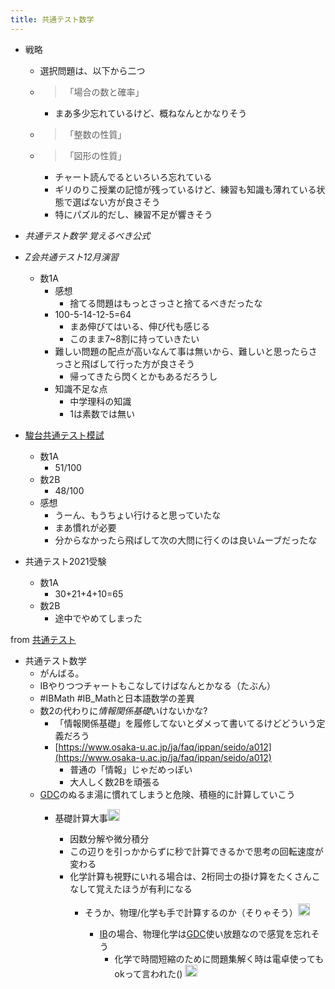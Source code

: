 ```yaml
---
title: 共通テスト数学
---
```


* 戦略
  
  * 選択問題は、以下から二つ
  
  * 
     > 
     > 「場合の数と確率」
    
    * まあ多少忘れているけど、概ねなんとかなりそう
  * 
     > 
     > 「整数の性質」
  
  * 
     > 
     > 「図形の性質」
    
    * チャート読んでるといろいろ忘れている
    * ギリのりこ授業の記憶が残っているけど、練習も知識も薄れている状態で選ばない方が良さそう
    * 特にパズル的だし、練習不足が響きそう
* *共通テスト数学 覚えるべき公式*

* *Z会共通テスト12月演習*
  
  * 数1A
    * 感想
      * 捨てる問題はもっとさっさと捨てるべきだったな
    * 100-5-14-12-5=64
      * まあ伸びてはいる、伸び代も感じる
      * このまま7~8割に持っていきたい
    * 難しい問題の配点が高いなんて事は無いから、難しいと思ったらさっさと飛ばして行った方が良さそう
      * 帰ってきたら閃くとかもあるだろうし
    * 知識不足な点
      * 中学理科の知識
      * 1は素数では無い
* [駿台共通テスト模試](%E9%A7%BF%E5%8F%B0%E5%85%B1%E9%80%9A%E3%83%86%E3%82%B9%E3%83%88%E6%A8%A1%E8%A9%A6.md)
  
  * 数1A
    * 51/100
  * 数2B
    * 48/100
  * 感想
    * うーん、もうちょい行けると思っていたな
    * まあ慣れが必要
    * 分からなかったら飛ばして次の大問に行くのは良いムーブだったな
* 共通テスト2021受験
  
  * 数1A
    * 30+21+4+10=65
  * 数2B
    * 途中でやめてしまった

from [共通テスト](%E5%85%B1%E9%80%9A%E3%83%86%E3%82%B9%E3%83%88.md)

* 共通テスト数学
  * がんばる。
  * IBやりつつチャートもこなしてけばなんとかなる（たぶん）
  * \#IBMath #IB_Mathと日本語数学の差異
  * 数2の代わりに*情報関係基礎*いけないかな?
    * 「情報関係基礎」を履修してないとダメって書いてるけどどういう定義だろう
    * [https://www.osaka-u.ac.jp/ja/faq/ippan/seido/a012](https://www.osaka-u.ac.jp/ja/faq/ippan/seido/a012)
      * 普通の「情報」じゃだめっぽい
      * 大人しく数2Bを頑張る
  * [GDC](GDC.md)のぬるま湯に慣れてしまうと危険、積極的に計算していこう
    * 基礎計算大事<img src='https://scrapbox.io/api/pages/blu3mo-public/takker/icon' alt='takker.icon' height="19.5"/>

      * 因数分解や微分積分
      * この辺りを引っかからずに秒で計算できるかで思考の回転速度が変わる
      * 化学計算も視野にいれる場合は、2桁同士の掛け算をたくさんこなして覚えたほうが有利になる
        * そうか、物理/化学も手で計算するのか（そりゃそう）<img src='https://scrapbox.io/api/pages/blu3mo-public/blu3mo/icon' alt='blu3mo.icon' height="19.5"/>

          * [IB](IB.md)の場合、物理化学は[GDC](GDC.md)使い放題なので感覚を忘れそう
            * 化学で時間短縮のために問題集解く時は電卓使ってもokって言われた() <img src='https://scrapbox.io/api/pages/blu3mo-public/kaya/icon' alt='kaya.icon' height="19.5"/>

